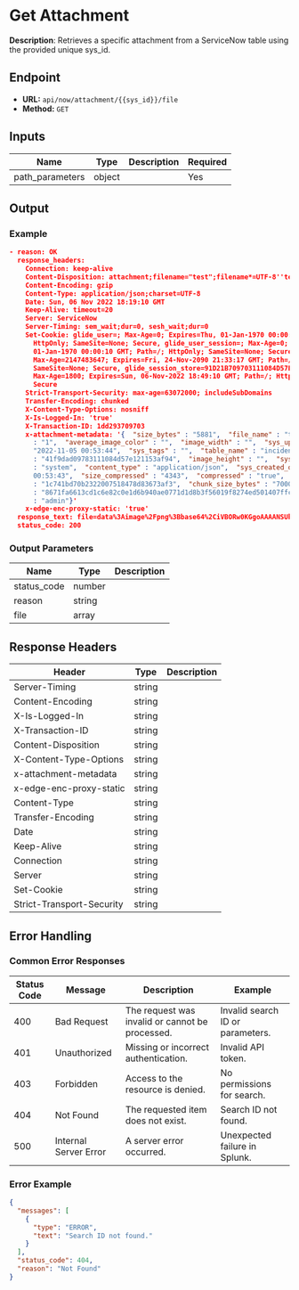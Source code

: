 # Get Attachment

**Description**: Retrieves a specific attachment from a ServiceNow table using the provided unique sys_id.

## Endpoint

- **URL:** `api/now/attachment/{{sys_id}}/file`
- **Method:** `GET`
## Inputs

| Name | Type | Description | Required |
|------|------|-------------|----------|
| path_parameters | object |  | Yes |
## Output

### Example

```json
- reason: OK
  response_headers:
    Connection: keep-alive
    Content-Disposition: attachment;filename="test";filename*=UTF-8''test
    Content-Encoding: gzip
    Content-Type: application/json;charset=UTF-8
    Date: Sun, 06 Nov 2022 18:19:10 GMT
    Keep-Alive: timeout=20
    Server: ServiceNow
    Server-Timing: sem_wait;dur=0, sesh_wait;dur=0
    Set-Cookie: glide_user=; Max-Age=0; Expires=Thu, 01-Jan-1970 00:00:10 GMT; Path=/;
      HttpOnly; SameSite=None; Secure, glide_user_session=; Max-Age=0; Expires=Thu,
      01-Jan-1970 00:00:10 GMT; Path=/; HttpOnly; SameSite=None; Secure, glide_user_route=glide.f6d1c4085a807931391acf9b7192b09e;
      Max-Age=2147483647; Expires=Fri, 24-Nov-2090 21:33:17 GMT; Path=/; HttpOnly;
      SameSite=None; Secure, glide_session_store=91D21B709703111084D57E121153AF51;
      Max-Age=1800; Expires=Sun, 06-Nov-2022 18:49:10 GMT; Path=/; HttpOnly; SameSite=None;
      Secure
    Strict-Transport-Security: max-age=63072000; includeSubDomains
    Transfer-Encoding: chunked
    X-Content-Type-Options: nosniff
    X-Is-Logged-In: 'true'
    X-Transaction-ID: 1dd293709703
    x-attachment-metadata: '{  "size_bytes" : "5881",  "file_name" : "test",  "sys_mod_count"
      : "1",  "average_image_color" : "",  "image_width" : "",  "sys_updated_on" :
      "2022-11-05 00:53:44",  "sys_tags" : "",  "table_name" : "incident",  "sys_id"
      : "41f9dad09783111084d57e121153af94",  "image_height" : "",  "sys_updated_by"
      : "system",  "content_type" : "application/json",  "sys_created_on" : "2022-11-05
      00:53:43",  "size_compressed" : "4343",  "compressed" : "true",  "state" : "available",  "table_sys_id"
      : "1c741bd70b2322007518478d83673af3",  "chunk_size_bytes" : "700000",  "hash"
      : "8671fa6613cd1c6e82c0e1d6b940ae0771d1d8b3f56019f8274ed501407ffc2a",  "sys_created_by"
      : "admin"}'
    x-edge-enc-proxy-static: 'true'
  response_text: file=data%3Aimage%2Fpng%3Bbase64%2CiVBORw0KGgoAAAANSUhEUgAAAFYAAABWCAYAAABVVmH3AAAPvklEQVR4nO1de3RU1fX%2Bzp1H5pHJ5E0SAglCIISnIEWF8BK6iFqMwdLWVsuytKL%2BeGldpCygiEuruFrEZ1ACSlddgBKwWqBQlJcikAhNavgFQsIzJQkhmUwew7xO%2F4AJd%2B7zzGQmmXb5rXVXZvY9e%2B%2Fv7HvuPfvse%2B%2BEeL1eSggBpRSEEAAApRQ%2B%2BGRycp%2Bebx%2B%2FvXC%2FlH05W3J2hFyk2gXCg4W7nH2lmHEIEEJHwu%2FB2Ogpv%2BHgIQfVwApHFwuEOvzv1O0OykYwUOIRrA1WHdXAhnJ0tZaW4uSMaXDb7QHbCAa9eXb1yIgFgNajR3H610%2FA1dKCskkTUD47H876qyH1q2ajJ0cs8Xq93e%2BBEghBRf4sdF44L7lb36cP7tyzLySBjCRwwO3hTgiRPH34cmFboY5QXv7Qg3BcvCBr31lfj%2BNjRsH%2BzVFF%2B1JbIDyC4S7HgylmgaZbSumQVHt64wb%2B9fOfoaP6LDiNRmSfr2MYMADD%2FrIFXFQU07WNlUcw3OXsy9kSxiysgeXrOBsbcfKH00AIJ5%2FHAtCYzbjr8Neizkjh%2B8DydNqrqlDxyMMgWq3IB7%2FtuG9OgIuKEnVKreMRFVhF9mHC2SWL0HzgS0DulKcUY%2FYfgDY%2BvmeJhQgBj1ihvDtLWkIISieMh7fTId2WUozY8SmMmQO%2BX9IGYoNSirFHvkHynJ%2FKNURFQT6qC5eq8ggG3eGuhoADG46kO7PwdzBmDZZt37RnF1wNDd32q8YjlHoRU4QZvmUbEh94ENTrFbfnOJzMmyF7iQoWrDYopbDZbFi4YAHi4%2BLhuHXpUkKPF2HkQAjBHS%2B%2BhBElOwFKb%2BbAvA0UqH1xVUB8unN2UUrR2dmJ3y55FklJyUhKScE7772H1o52Jt1eywqU4LhwAeUPz5Lcl%2FPBZkSPHBU23263G%2Fv27sXihYtw%2FspleKXqHtebYTQZFe0EvKQVyvn6wvYsyz8pW4aMDGS%2FUyRpp3Lu42g5dFDRXyA8fJ%2BPHDqM0SNGwmK1YlZBAWpvBVXJvlLMIuYaK4T1nnuRPGeOpO6ZRQuY67pKOHXyJH7x6KOIiY3F1B%2FOQGX1WXi8XmV%2BjJeTgAPbk8hcukx2Mqvb%2BH7QdhsaGjB10iRMnjIFW7ZvR0dnJ5OehuMwsH8GtDqtatuIDiwIweg9%2ByA1Rq4UFQEBjNqG%2BgZMnzoNfVPTkN6%2FPw4fO4aOGzdUzx6OEGSm9cW8x3%2BJ5qYmVFWfhU6nU6eutvK62T%2B2m32%2BtqFcxVFK4bXbUTp5ooi8oX8GRn36mSwPl8uF1%2F%2F0J7y6Zg1s7e0BZQVxFgse%2F8VjeHnNq9DrdKo1E6FtLV8o59jvnhVjW6n9gdjnf%2BYsFsTm5qLl8GE%2FPcfFC%2FC0t4MzmbpkhBBs2lCM5557Dg63C84ARnWM2YxHCgqwZMmzGDosR5YX%2F7tcn3q8uiVFlOWMAKU4Pna0SF%2BflIQ79%2B7H%2BdpaPJCXh9rLl%2BF0uZhrBTqtFjmDsvCXrVuQnZ0tqSMES3UrIpa0TDoAKBVPZFfq6zHp3gkYOWo0qmpr4XS5mOxpNBrckZ6O4vXrUXrqJIYMGcLGg5G7%2BvQmAP8a6PveXRusOv0WLsblN9%2BAFsBb7Q582tQEW1ubX06pZFfDcTDo9Fi9%2BgUsXLSoSx4IF1buAQe2N1F0tgZFl%2BrQYrd3rYjUDiylFDEmExYvWoTCZcugE0xE4UJELml9IITg6Ndf4%2FcrVuLIN0eZJyJCCGItFmRnDcbWj7chNS0tzEzF0PqI9EahW86W2%2B3GnILZ2PvFF3C4nIqTH18WpdMhe1AWSnbuRP%2BM%2Fkw8wlXojpgRSwjBuepq%2FHnzZrz9bhFa7K0BXfs0HIe%2F%2FfUz3Df9vjCyZEevj1iXy4U%2FvvYa1r6%2BDs32Vj8dqVRPzqbH60X12bNdgWXlEa4R2ytFGLfbjTfWrcO4sWMRGx%2BPFatXo5lhhBJC0C8lFQvmz0dSXLxoX1HRuwHxCFcBCWDICuSS5GB0TpZ9i6eefBLlpytFE5FwJcMfGXqtFsOzs7H%2FwAGYzWYAgMloxKtr1%2FodjKpz5xR5BJtzB9X%2FcF5jCSEoP3UK8341D9U1NbB3djB3Tq%2FXY2R2Nt7bUIycYTnQ3HqKxoeG%2BnqkZ2aKTsHGq1dhtVpD2o%2Bg4PV6KaWU%2Bv76Pvs2PqTkfH3f57a2NrpowQIaa42l2qgoqo2Kohq93u8zf%2FPJooxGmtInhb6x9nXq8XhEvvlwu93UYDJ12fTZOHjgoKitkKcSdyWfwrZKMQNf0N3N7XbTp379GxoXG%2BsXMJYtJTmZFr%2B%2FgTqdTmZ%2FCQkJIjtLf%2Ft8yPrTnS3gESts63Q66a5du2hqnxS%2FUSkcqcIRq9XrqTk6ms5%2BKF%2FRvhL6p%2FcT%2BRs5bDjziJUahVI6LLaEMQuq0E0IweFDhzB40CCYY2Lwo%2Fx8NDRfV9WjlEKv0WL6pEmo%2F%2Fe%2F0Wa34%2BMdJcFQAADk5c0UyewMT4v3BJhvf1NK8cX%2B%2Fbh%2F5kyYoqMxZcYM1Fy6BK%2Fg1gmlvFvWtxCl0yEjLQ37du9Ge3sb9uzbh7i4OMWJTGmfD5MnT%2FbzRynFdZtN1gaLzWB4SOkwFbp%2F8siPsXvvXnTcuP2ggloCwnEcUuIT8Obbb%2BGh%2FHzmArjcZyn069dPJHO5XX5Jv5q%2FYOVqMWOqbu36%2Bx50Op0sTcFxHKzRFjw9%2F0ksW74cer0%2BqKPOgvjERJHM6XaHzV8gYF7SytVhfbK4mBjMe%2BIJvPzKKwHfH2K9pya0m5ycLF4JQnp1JMcjXEtappWXUNH3PT2pDzZt%2FgATc3OhvfUgsdptGH4bNb98G0pLaT9bMvUFOR5qkOLBwp3jOxROOmq43FiPGXl5sMbFYtiQoagor%2FAzLnUwlOR8LsL2UpsUCE%2BXhYeSPyW5WsyYHjHi%2F%2BXLfTKX24MzF2ox5gfjkJiYiOFDc3C%2Btlak69NRsiXVVm5rrK8HeJUw4cgSyuVsq%2Bmw2BL2hymPjY22MI9kW1sbqmprMHLUaDz26M8l24Qi7aGUornFBio4m3Va9rtN4Uy%2FmAJ7se4K2mw2PPaTnyLGqPyUHXDziDlcTmwp2Q690Yi%2BqalY%2BMwzXadNKMp1hBDUXbkCIkj8dFotc%2BfDWTZkCiwhBAaDARs%2F%2FADXW1rQ3HgND%2BXdjyidTvW6TClFQ3Mz3i0uht5gRGb%2FDOzetSuoTgnx1ddfiWQxFku37YYE3S02lJWW0WmTp1CTOZq54KLR66nRZKJZdwykRw4fFq21Wbc7MgaI7I7Iyen1AkxQRRihnK9%2F6OBBmp6aRqMtFtUiDH8zR5vpAzPzqNPpFHER%2BuEjKTFRVIQpfP555iIMX8bqk99WtQhDGVMTKTlff2JuLqprzuFvf%2F0MI7Kzu3JbJfsA4HC68Pcvv0BaahqmT52GM2fOSPrmf6eUosPhEMkm5uZKtpXjwecjpyMVA7WYhaXQ7YPD4aC%2FX7GSJiYk0iijUbZGK1UMT07uQ198YbXsKG5paRGVKTV6PW1oaIiIEdvteqyUQykdh8NBVy5fQZMTk6jWYFAMLP%2Bv0WymSYmJ9JWXXvazu3rVKlFgDUaTKo9guLPYCjiwckdYiZySQ6%2FXSyu%2F%2B47eN3kKTUhICOguQ2xsHH3il3PpwYMHaVpKimh%2FdlYWMw%2FWwAYy%2Bvlbrz%2BwUfldJZ6ePx%2Bl%2FzyFG4wVNOBmFc0rqAW%2F9vIfsPjZJaGmGBR69V1avi2v14v3ioqwceMmVFRWwuVxyz6wwbfRtbQEcOXSJSTeKiVGxAMbVGWGU5ILjfLbC%2FdL2eF34MmnnsLx0hPYsL4IyXFxos5IcemSAcjOysL7Reu7Os3Cg4W7nF%2BlmPXY5BVohkEppR6Ph%2F64oID2SUymOoNBlAHI3bw0mkx0yKAsumN7SUi4s%2FRJ2J%2F%2FmkflbTYbJoy%2FG2cuXoDX45HkJ%2BRB6c1H4UcOzUHJzh3om54eFHchpHgK%2BxMx79Kq2bBarfjytVdxNDsLmwZnISMpGRqOUz1VXW43yirKkTFwIKxWK6ZPmYqG%2BgZmTsFy7%2FWsIBAcHz0C4G6PBQMhWN%2FRiY%2BvNcPWZr%2F1noJ6dyilsBhNWFZYiPnPPA1LGAo3kf0CnRCcP10HpZjXJxmn%2F%2F80lhcWIj4mhqlqRghBm6MTK15YhczMTCxbWggX40shrIiYdEuurQ81q1%2FAtZ23H%2B7w2Rjzjy%2BhS0joktfV1SH%2FwR%2FhdPVZOHh5sRwPn0yr0SAzrS%2F%2B%2FNFHGPeDcX77hf3xce7WNVYIpZt6wdpQg6fNjsYd20VyXUKCX1ABIDU1FcfKSmFvbcW5qiqMGT4ceoZXNN0eD85dvoR7cifCYDZjeE4OSk%2BUBs094i8F7uZmfDtD%2BvH30Z%2FvVtTtn5GBY6WlaG1pwfq33kKsOVr1DgMhBB6PB1U1NbgndyLi4uLxq7lzUV5eHhDviJ68CCE4PmaUZCCSC2Yjc%2FnKoOxu3FCMVatWob6pCV6Jl%2FLkYIoy4OFZs7Bp84eqIzeiX1K%2B%2BuEHuLhurQRtinEnToJoNEHzaG9vx4rly1HyyXbUXWsU1R3kQDgOtmtNMJlNyjGL1BHrOF%2BLioJ88Sv1lGLA8pVImv1IyHxdv34dy5YWYtsnn8De2eF3cKXA8tMlEZkVuFtbUTZpAggvvfLtG7zuTcTmTlL0FwgPIfeysjL8cc0afLZ7Nzolfs%2BAUorW682KIzYiswK3zSYKqg8xd98N68TcoP2y8Bg7diw%2B2roV9tZW7P78cwweMACcygiWQsQsaSmluLK%2BCGVTcgGZ6tSQt4sCCmh3l9bTp0%2FHvyor0dLUhJKt2zAwI0P0komc34i4xhJCUPV%2FT6PlqyOybYZ9tAXm7KE9yEoa9lY7oi3RqgdY9TFO336fPBxZQf32jxWDaho4EObsoSEtRMvpqMljrDFs80ZvjlhCCP6ZPwsOmd%2FvJoRgyLvrYR1%2Fd1CXpN5EwO%2FShqoeW7exGJfWrQU4TvqMADC0eBMsd46RtMtv3x0eLDpyfpVi1uM%2FBOFsbMCp%2B2fe%2FEEyiZkfAEApRu%2FZB31KSs%2BSCyF67F1aT1sbKubMhvOq%2BH8f%2BJ3mHIdxx0r9fmo6WAh5BF20DqL%2Fquy7m6cSQlD7h5fQuP0T4NbP28lNjrr4BAzbsg1Eqw1Lnqq2omKxwaoT1smL3riBE%2BPvkj%2Flb7dEv8XPIvXxueGi0uMI%2B5LW3WrDt5NzQQU6PnA6He46ehxEo1GdYKS4hHpJq%2BRTaL9Xl7QaSwzGHvoKHK%2FYTAgBZzBgyDtFuOtYKQjDaiYUS2k1m6HU6bHb3wBw4t7xIJRiRMmnfjM%2BywJECpGcbvXocwWeVhs00Zau017o438psD1ahNFaY5lO%2B2D9svLojg1WnYgownyP78GM%2FwC8ldCT9gRg9wAAAABJRU5ErkJggg%3D%3D
  status_code: 200

```
### Output Parameters

| Name | Type | Description |
|------|------|-------------|
| status_code | number |  |
| reason | string |  |
| file | array |  |
## Response Headers

| Header | Type | Description |
|--------|------|-------------|
| Server-Timing | string |  |
| Content-Encoding | string |  |
| X-Is-Logged-In | string |  |
| X-Transaction-ID | string |  |
| Content-Disposition | string |  |
| X-Content-Type-Options | string |  |
| x-attachment-metadata | string |  |
| x-edge-enc-proxy-static | string |  |
| Content-Type | string |  |
| Transfer-Encoding | string |  |
| Date | string |  |
| Keep-Alive | string |  |
| Connection | string |  |
| Server | string |  |
| Set-Cookie | string |  |
| Strict-Transport-Security | string |  |
## Error Handling

### Common Error Responses

| Status Code | Message | Description | Example |
|-------------|---------|-------------|---------|
| 400 | Bad Request | The request was invalid or cannot be processed. | Invalid search ID or parameters. |
| 401 | Unauthorized | Missing or incorrect authentication. | Invalid API token. |
| 403 | Forbidden | Access to the resource is denied. | No permissions for search. |
| 404 | Not Found | The requested item does not exist. | Search ID not found. |
| 500 | Internal Server Error | A server error occurred. | Unexpected failure in Splunk. |

### Error Example

```json
{
  "messages": [
    {
      "type": "ERROR",
      "text": "Search ID not found."
    }
  ],
  "status_code": 404,
  "reason": "Not Found"
}
```